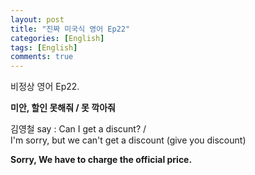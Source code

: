 ```yaml
---
layout: post
title: "진짜 미국식 영어 Ep22"
categories: [English]
tags: [English]
comments: true
---
```


비정상 영어 Ep22.

<b>미안, 할인 못해줘 / 못 깍아줘</b>

김영철 say : Can I get a discunt? / <br>
I'm sorry, but we can't get a discount &#40;give you discount&#41;

<b>Sorry, We have to charge the official price.</b>
